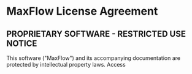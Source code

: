 # MaxFlow License Agreement 

## PROPRIETARY SOFTWARE - RESTRICTED USE NOTICE

This software ("MaxFlow") and its accompanying documentation are protected by intellectual property laws. Access
